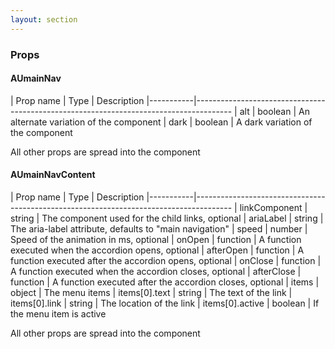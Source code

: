 ```yaml
---
layout: section
---
```


### Props

#### AUmainNav

| Prop name | Type    | Description
|-----------|---------------------------------------------------------------------------------------
| alt         | boolean | An alternate variation of the component
| dark        | boolean | A dark variation of the component

All other props are spread into the component


#### AUmainNavContent

| Prop name | Type    | Description
|-----------|---------------------------------------------------------------------------------------
| linkComponent     | string   | The component used for the child links, optional
| ariaLabel         | string   | The aria-label attribute, defaults to "main navigation"
| speed             | number   | Speed of the animation in ms, optional
| onOpen            | function | A function executed when the accordion opens, optional
| afterOpen         | function | A function executed after the accordion opens, optional
| onClose           | function | A function executed when the accordion closes, optional
| afterClose        | function | A function executed after the accordion closes, optional
| items             | object   | The menu items
| items[0].text     | string   | The text of the link
| items[0].link     | string   | The location of the link
| items[0].active   | boolean  | If the menu item is active

All other props are spread into the component

